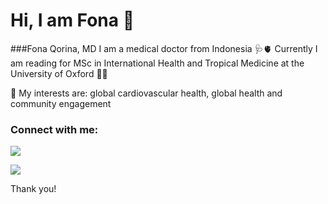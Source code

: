 # Hi, I am Fona :wave: 
###Fona Qorina, MD
I am a medical doctor from Indonesia 🩺🫀
Currently I am reading for MSc in International Health and Tropical Medicine at the University of Oxford 👩‍🎓

🧠 My interests are: global cardiovascular health, global health and community engagement 

### Connect with me:
[![](https://img.shields.io/badge/Gmail-D14836?style=for-the-badge&logo=gmail&logoColor=white)](fonaqorina@gmail.com)

[![](https://img.shields.io/badge/LinkedIn-0077B5?style=for-the-badge&logo=linkedin&logoColor=white)](https://linkedin.com/in/fonaqorina)

Thank you!
